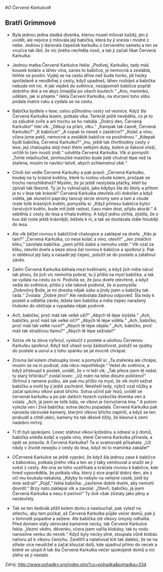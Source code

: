 #_O Červené Karkulce_#

## Bratři Grimmové ##

* Byla jednou jedna sladká dívenka, kterou musel milovat každý, jen ji uviděl, ale nejvíce ji milovala její babička, která by jí snesla i modré z nebe. Jednou jí darovala čepeček karkulku z červeného sametu a ten se vnučce tak líbil, že nic jiného nechtěla nosit, a tak jí začali říkat Červená Karkulka.

* Jednou matka Červené Karkulce řekla: „Podívej, Karkulko, tady máš kousek koláče a láhev vína, zanes to babičce, je nemocná a zeslábla, tímhle se posilní. Vydej se na cestu dříve než bude horko, jdi hezky spořádaně a neodbíhej z cesty, když upadneš, láhev rozbiješ a babička nebude mít nic. A jak vejdeš do světnice, nezapomeň babičce popřát dobrého dne a ne abys šmejdila po všech koutech.“ „Ano, maminko, udělám, jak si přejete.“ řekla Červení Karkulka, na stvrzení toho slibu podala matce ruku a vydala se na cestu.

* Babička bydlela v lese; celou půlhodinu cesty od vesnice. Když šla Červená Karkulka lesem, potkala vlka. Tenkrát ještě nevěděla, co je to za záludné zvíře a ani trochu se ho nebála. „Dobrý den, Červená Karkulko!“ řekl vlk. „Děkuji za přání, vlku.“ „Kampak tak časně, Červená Karkulko?“ „K babičce!“ „A copak to neseš v zástěrce?“ „Koláč a víno; včera jsme pekli, nemocné a zesláblé babičce na posilněnou.“ „Kdepak bydlí babička, Červená Karkulko?“ „Inu, ještě tak čtvrthodiny cesty v lese, její chaloupka stojí mezi třemi velkými duby, kolem je lískové ořeší, určitě to tam musíš znát.“ odvětila Červená Karkulka. Vlk si pomyslil: „Tohle mlaďoučké, jemňoučké masíčko bude jistě chutnat lépe než ta stařena, musím to navléci lstivě, abych schlamstnul obě.“

* Chvíli šel vedle Červené Karkulky a pak pravil: „Červená Karkulko, koukej na ty krásné květiny, které tu rostou všude kolem, pročpak se trochu nerozhlédneš? Myslím, že jsi ještě neslyšela ptáčky, kteří by zpívali tak líbezně. Ty jsi tu vykračuješ, jako kdybys šla do školy a přitom je tu v lese tak krásně!“ Červená Karkulka otevřela oči dokořán a když viděla, jak sluneční paprsky tancují skrze stromy sem a tam a všude roste tolik krásných květin, pomyslila si: „Když přinesu babičce kytici čerstvých květin, bude mít jistě radost, času mám dost, přijdu akorát.“ A seběhla z cesty do lesa a trhala květiny. A když jednu utrhla, zjistila, že o kus dál roste ještě krásnější, běžela k ní, a tak se dostávala stále hlouběji do lesa.

* Ale vlk běžel rovnou k babiččině chaloupce a zaklepal na dveře. „Kdo je tam?“ „Červená Karkulka, co nese koláč a víno, otevři!“ „Jen zmáčkni kliku,“ zavolala babička: „jsem příliš slabá a nemohu vstát.“ Vlk vzal za kliku, otevřel dveře a beze slova šel rovnou k babičce a spolknul ji. Pak si obléknul její šaty a nasadil její čepec, položil se do postele a zatáhnul závěs.

* Zatím Červená Karkulka běhala mezi květinami, a když jich měla náruč tak plnou, že jich víc nemohla pobrat, tu jí přišla na mysl babička, a tak se vydala na cestu za ní. Podivila se, že jsou dveře otevřené, a když vešla do světnice, přišlo jí vše takové podivné, že si pomyslila: „Dobrotivý Bože, je mi dneska nějak úzko a jindy jsem u babičky tak ráda.“ Zvolala: „Dobré jitro!“ Ale nedostala žádnou odpověď. Šla tedy k posteli a odtáhla závěs; ležela tam babička a měla čepec naražený hluboko do obličeje a vypadala nějak podivně.

* Ach, babičko, proč máš tak velké uši?“ „Abych tě lépe slyšela.“ „Ach, babičko, proč máš tak velké oči?“ „Abych tě lépe viděla.“ „Ach, babičko, proč máš tak velké ruce?“ „Abych tě lépe objala.“ „Ach, babičko, proč máš tak strašlivou tlamu?“ „Abych tě lépe sežrala!!“

* Sotva vlk ta slova vyřknul, vyskočil z postele a ubohou Červenou Karkulku spolknul. Když teď uhasil svoji žádostivost, položil se zpátky do postele a usnul a z toho spánku se jal mocně chrápat.

* Zrovna šel kolem chaloupky lovec a pomyslil si: „Ta stařenka ale chrápe, musím se na ni podívat, zda něco nepotřebuje.“ Vešel do světnice, a když přistoupil k posteli, uviděl, že v ní leží vlk. „Tak přece jsem tě našel, ty starý hříšníku!“ zvolal lovec: „Už mám na tebe dlouho políčeno!“ Strhnul z ramene pušku, ale pak mu přišlo na mysl, že vlk mohl sežrat babičku a mohl by ji ještě zachránit. Nestřelil tedy, nýbrž vzal nůžky a začal spícímu vlkovi párat břicho. Sotva učinil pár řezů, uviděl se červenat karkulku a po pár dalších řezech vyskočila dívenka ven a volala: „Ach, já jsem se tolik bála, ve vlkovi je černočerná tma.“ A potom vylezla ven i živá babička; sotva dechu popadala. Červená Karkulka pak nanosila obrovské kameny, kterými vlkovo břicho naplnili, a když se ten probudil a chtěl utéci, kameny ho tak děsivě tížily, že klesnul k zemi nadobro mrtvý.

* Ti tři byli spokojeni. Lovec stáhnul vlkovi kožešinu a odnesl si ji domů, babička snědla koláč a vypila víno, které Červená Karkulka přinesla, a opět se zotavila. A Červená Karkulka? Ta si svatosvatě přísahala: „Už nikdy v životě nesejdu z cesty do lesa, když mi to maminka zakáže!“

* OČervené Karkulce se ještě vypráví, že když šla jednou zase k babičce s bábovkou, potkala jiného vlka a ten se jí taky vemlouval a snažil se ji svést z cesty. Ale ona se toho vystříhala a kráčela rovnou k babičce, kde hned vypověděla, že potkala vlka, který jí sice popřál dobrý den, ale z očí mu koukala nekalota. „Kdyby to nebylo na veřejné cestě, jistě by mne sežral!“ „Pojď,“ řekla babička: „zavřeme dobře dveře, aby nemohl dovnitř.“ Brzy nato zaklepal vlk a zavolal: „Otevři, babičko, já jsem Červená Karkulka a nesu ti pečivo!“ Ty dvě však zůstaly jako pěny a neotevřely.

* Tak se ten šedivák plížil kolem domu a naslouchal, pak vylezl na střechu, aby tam počkal, až Červená Karkulka půjde večer domů, pak ji v temnotě popadne a sežere. Ale babička zlé vlkovy úmysly odhalila. Před domem stály obrovské kamenné necky, tak Červené Karkulce řekla: „Vezmi vědro, děvenko, včera jsem vařila klobásy, tak tu vodu nanosíme venku do necek.“ Když byly necky plné, stoupala vůně klobás nahoru až k vlkovu čenichu. Zavětřil a natahoval krk tak daleko, že se na střeše více neudržel a začal klouzat dolů, kde spadnul přímo do necek a bídně se utopil.A tak šla Červená Karkulka večer spokojeně domů a nic zlého se jí nestalo

Zdroj: http://www.pohadky.org/index.php?co=pohadka&pohadka=334